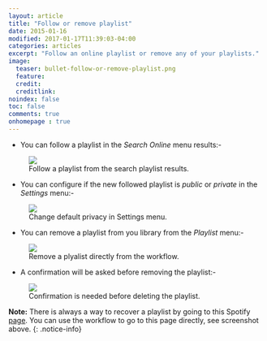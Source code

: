 ```yaml
---
layout: article
title: "Follow or remove playlist"
date: 2015-01-16
modified: 2017-01-17T11:39:03-04:00
categories: articles
excerpt: "Follow an online playlist or remove any of your playlists."
image:
  teaser: bullet-follow-or-remove-playlist.png
  feature:
  credit:
  creditlink:
noindex: false
toc: false
comments: true
onhomepage : true
---
```


* You can follow a playlist in the *Search Online* menu results:-

<figure>
	<img src="{{ site.url }}/images/follow-or-remove-playlist1.jpg">
	<figcaption>Follow a playlist from the search playlist results.</figcaption>
</figure>


* You can configure if the new followed playlist is _public_ or _private_ in the *Settings* menu:-

<figure>
    <img src="{{ site.url }}/images/follow-or-remove-playlist2.jpg">
    <figcaption>Change default privacy in Settings menu.</figcaption>
</figure>

* You can remove a playlist from you library from the *Playlist* menu:-

<figure>
    <img src="{{ site.url }}/images/follow-or-remove-playlist3.jpg">
    <figcaption>Remove a plyalist directly from the workflow.</figcaption>
</figure>

* A confirmation will be asked before removing the playlist:-

<figure>
    <img src="{{ site.url }}/images/follow-or-remove-playlist4.jpg">
    <figcaption>Confirmation is needed before deleting the playlist.</figcaption>
</figure>

**Note:** There is always a way to recover a playlist by going to this Spotify [page](https://www.spotify.com/us/account/recover-playlists). You can use the workflow to go to this page directly, see screenshot above.
{: .notice-info}